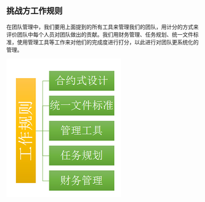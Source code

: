 ## 挑战方工作规则

在团队管理中，我们要用上面提到的所有工具来管理我们的团队，用计分的方式来评价团队中每个人员对团队做出的贡献。我们用财务管理、任务规划、统一文件标准，使用管理工具等工作来对他们的完成度进行打分，以此进行对团队更系统化的管理。

![0](../assets/challenger_preparation/challenger_work_rule/00.jpg)
